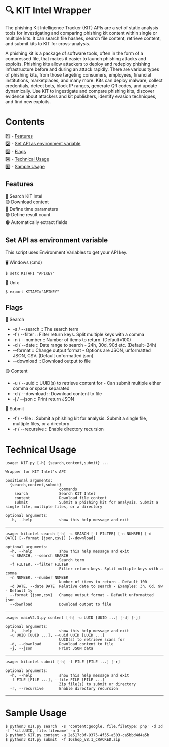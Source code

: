 # :mag: KIT Intel Wrapper 


The phishing Kit Intelligence Tracker (KIT) APIs are a set of static analysis tools for investigating and comparing phishing kit content within single or multiple kits. It can search file hashes, search file content, retrieve content, and submit kits to KIT for cross-analysis.

A phishing kit is a package of software tools, often in the form of a compressed file, that makes it easier to launch phishing attacks and exploits. Phishing kits allow attackers to deploy and redeploy phishing infrastructure before and during an attack rapidly. There are various types of phishing kits, from those targeting consumers, employees, financial institutions, marketplaces, and many more. Kits can deploy malware, collect credentials, detect bots, block IP ranges, generate QR codes, and update dynamically. Use KIT to ingestigate and compare phishing kits, discover evidence about attackers and kit publishers, identify evasion techniques, and find new exploits.

# Contents
:one:   - [Features](#features) <br/>
:two:   - [Set API as environment variable](#apikey) <br/>
:three: - [Flags](#flags) <br/>
:four:  - [Technical Usage](#technical) <br/>
:five:  - [Sample Usage](#sample) <br/>



## Features <a name="features"></a>
:red_circle: Search KIT Intel <br/>
:yellow_circle: Download content <br/>
:large_blue_circle: Define time parameters <br/>
:green_circle: Define result count <br/>
:orange_circle: Automatically extract fields <br/>

## Set API as environment variable <a name="apikey"></a>

This script uses Environment Variables to get your API key.

:desktop_computer: Windows (cmd)
```
$ setx KITAPI "APIKEY"
```

:penguin: Unix  
```
$ export KITAPI="APIKEY"
```

## Flags <a name="flags"></a>
:red_circle: Search
  - -s / --search :: The search term
  - -f / --filter :: Filter return keys. Split multiple keys with a comma
  - -n / --number :: Number of items to return. (Default=100)
  - -d / --date :: Date range to search - 24h, 30d, 90d etc. (Default=24h)
  - --format :: Change output format - Options are JSON, unformatted JSON, CSV. (Default unformatted json)
  - --download :: Download output to file

:yellow_circle: Content
  - -u / --uuid :: UUID(s) to retrieve content for - Can submit multiple either comma or space separated 
  - -d / --download :: Download content to file
  - -j / --json :: Print return JSON 

:large_blue_circle: Submit
  - -f / --file :: Submit a phishing kit for analysis. Submit a single file, multiple files, or a directory
  - -r / --recursive :: Enable directory recursion

# Technical Usage <a name="technical"></a>
```
usage: KIT.py [-h] {search,content,submit} ...

Wrapper for KIT Intel's API

positional arguments:
  {search,content,submit}
                        commands
    search              Search KIT Intel
    content             Download file content
    submit              Submit a phishing kit for analysis. Submit a single file, multiple files, or a directory

optional arguments:
  -h, --help            show this help message and exit
```
---
```
usage: kitintel search [-h] -s SEARCH [-f FILTER] [-n NUMBER] [-d DATE] [--format {json,csv}] [--download]

optional arguments:
  -h, --help            show this help message and exit
  -s SEARCH, --search SEARCH
                        Search term
  -f FILTER, --filter FILTER
                        Filter return keys. Split multiple keys with a comma
  -n NUMBER, --number NUMBER
                        Number of items to return - Default 100
  -d DATE, --date DATE  Relative date to search - Examples: 3h, 6d, 9w - Default 1y
  --format {json,csv}   Change output format - Default unformatted json
  --download            Download output to file
```
---
```
usage: mainV2.3.py content [-h] -u UUID [UUID ...] [-d] [-j]

optional arguments:
  -h, --help            show this help message and exit
  -u UUID [UUID ...], --uuid UUID [UUID ...]
                        UUID(s) to retrieve scans for
  -d, --download        Download content to file
  -j, --json            Print JSON data
```
---
```
usage: kitintel submit [-h] -f FILE [FILE ...] [-r]

optional arguments:
  -h, --help            show this help message and exit
  -f FILE [FILE ...], --file FILE [FILE ...]
                        Zip file(s) to submit or directory
  -r, --recursive       Enable directory recursion
```
---
# Sample Usage <a name="sample"></a>
```
$ python3 KIT.py search  -s 'content:google, file.filetype: php' -d 3d -f 'kit.UUID, file.filename' -n 3
$ python3 KIT.py content -u 2e517c8f-9375-4f55-a503-ca5bbd4d4a5b
$ python3 KIT.py submit  -f 16shop_V8.1_CRACKED.zip
```
